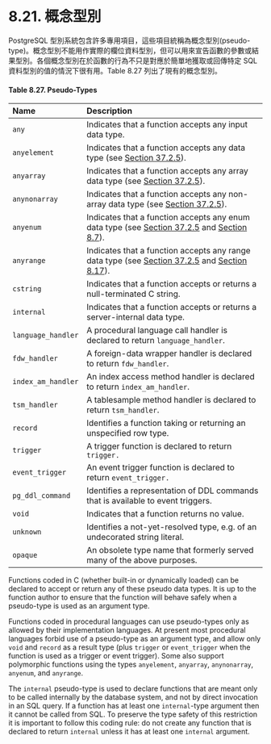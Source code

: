 # 8.21. 概念型別

PostgreSQL 型別系統包含許多專用項目，這些項目統稱為概念型別\(pseudo-type\)。概念型別不能用作實際的欄位資料型別，但可以用來宣告函數的參數或結果型別。各個概念型別在於函數的行為不只是對應於簡單地獲取或回傳特定 SQL 資料型別的值的情況下很有用。Table 8.27 列出了現有的概念型別。

#### **Table 8.27. Pseudo-Types**

| Name | Description |
| :--- | :--- |
| `any` | Indicates that a function accepts any input data type. |
| `anyelement` | Indicates that a function accepts any data type \(see [Section 37.2.5](https://www.postgresql.org/docs/12/extend-type-system.html#EXTEND-TYPES-POLYMORPHIC)\). |
| `anyarray` | Indicates that a function accepts any array data type \(see [Section 37.2.5](https://www.postgresql.org/docs/12/extend-type-system.html#EXTEND-TYPES-POLYMORPHIC)\). |
| `anynonarray` | Indicates that a function accepts any non-array data type \(see [Section 37.2.5](https://www.postgresql.org/docs/12/extend-type-system.html#EXTEND-TYPES-POLYMORPHIC)\). |
| `anyenum` | Indicates that a function accepts any enum data type \(see [Section 37.2.5](https://www.postgresql.org/docs/12/extend-type-system.html#EXTEND-TYPES-POLYMORPHIC) and [Section 8.7](https://www.postgresql.org/docs/12/datatype-enum.html)\). |
| `anyrange` | Indicates that a function accepts any range data type \(see [Section 37.2.5](https://www.postgresql.org/docs/12/extend-type-system.html#EXTEND-TYPES-POLYMORPHIC) and [Section 8.17](https://www.postgresql.org/docs/12/rangetypes.html)\). |
| `cstring` | Indicates that a function accepts or returns a null-terminated C string. |
| `internal` | Indicates that a function accepts or returns a server-internal data type. |
| `language_handler` | A procedural language call handler is declared to return `language_handler`. |
| `fdw_handler` | A foreign-data wrapper handler is declared to return `fdw_handler`. |
| `index_am_handler` | An index access method handler is declared to return `index_am_handler`. |
| `tsm_handler` | A tablesample method handler is declared to return `tsm_handler`. |
| `record` | Identifies a function taking or returning an unspecified row type. |
| `trigger` | A trigger function is declared to return `trigger.` |
| `event_trigger` | An event trigger function is declared to return `event_trigger.` |
| `pg_ddl_command` | Identifies a representation of DDL commands that is available to event triggers. |
| `void` | Indicates that a function returns no value. |
| `unknown` | Identifies a not-yet-resolved type, e.g. of an undecorated string literal. |
| `opaque` | An obsolete type name that formerly served many of the above purposes. |

Functions coded in C \(whether built-in or dynamically loaded\) can be declared to accept or return any of these pseudo data types. It is up to the function author to ensure that the function will behave safely when a pseudo-type is used as an argument type.

Functions coded in procedural languages can use pseudo-types only as allowed by their implementation languages. At present most procedural languages forbid use of a pseudo-type as an argument type, and allow only `void` and `record` as a result type \(plus `trigger` or `event_trigger` when the function is used as a trigger or event trigger\). Some also support polymorphic functions using the types `anyelement`, `anyarray`, `anynonarray`, `anyenum`, and `anyrange`.

The `internal` pseudo-type is used to declare functions that are meant only to be called internally by the database system, and not by direct invocation in an SQL query. If a function has at least one `internal`-type argument then it cannot be called from SQL. To preserve the type safety of this restriction it is important to follow this coding rule: do not create any function that is declared to return `internal` unless it has at least one `internal` argument.  


